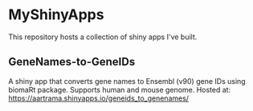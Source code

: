 # MyShinyApps
This repository hosts a collection of shiny apps I've built.

## GeneNames-to-GeneIDs
A shiny app that converts gene names to Ensembl (v90) gene IDs using biomaRt package. Supports human and mouse genome. Hosted at:
https://aartrama.shinyapps.io/geneids_to_genenames/
 
